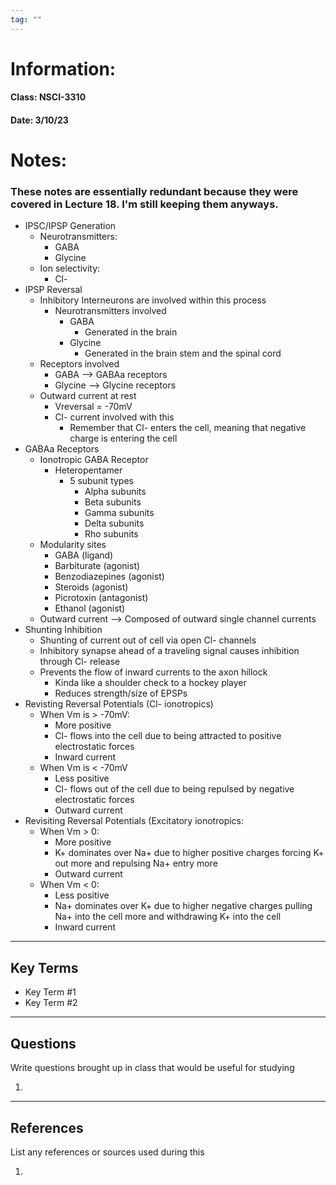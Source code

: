 ```yaml
---
tag: ""
---
```

# Information:

#### Class: NSCI-3310

#### Date: 3/10/23

# Notes:

### These notes are essentially redundant because they were covered in Lecture 18. I'm still keeping them anyways.

- IPSC/IPSP Generation
    - Neurotransmitters:
        - GABA
        - Glycine
    - Ion selectivity:
        - Cl-
- IPSP Reversal
    - Inhibitory Interneurons are involved within this process
        - Neurotransmitters involved
            - GABA
                - Generated in the brain
            - Glycine
                - Generated in the brain stem and the spinal cord
    - Receptors involved
        - GABA --> GABAa receptors
        - Glycine --> Glycine receptors
    - Outward current at rest
        - Vreversal = -70mV
        - Cl- current involved with this
            - Remember that Cl- enters the cell, meaning that negative charge is entering the cell
- GABAa Receptors
    - Ionotropic GABA Receptor
        - Heteropentamer
            - 5 subunit types
                - Alpha subunits
                - Beta subunits
                - Gamma subunits
                - Delta subunits
                - Rho subunits
    - Modularity sites
        - GABA (ligand)
        - Barbiturate (agonist)
        - Benzodiazepines (agonist)
        - Steroids (agonist)
        - Picrotoxin (antagonist)
        - Ethanol (agonist)
    - Outward current --> Composed of outward single channel currents
- Shunting Inhibition
    - Shunting of current out of cell via open Cl- channels
    - Inhibitory synapse ahead of a traveling signal causes inhibition through Cl- release
    - Prevents the flow of inward currents to the axon hillock
        - Kinda like a shoulder check to a hockey player
        - Reduces strength/size of EPSPs
- Revisting Reversal Potentials (Cl- ionotropics) 
    - When Vm is > -70mV:
        - More positive
        - Cl- flows into the cell due to being attracted to positive electrostatic forces
        - Inward current
    - When Vm is < -70mV
        - Less positive
        - Cl- flows out of the cell due to being repulsed by negative electrostatic forces
        - Outward current
- Revisiting Reversal Potentials (Excitatory ionotropics:
    - When Vm > 0:
        - More positive
        - K+ dominates over Na+ due to higher positive charges forcing K+ out more and repulsing Na+ entry more
        - Outward current
    - When Vm < 0:
        - Less positive
        - Na+ dominates over K+ due to higher negative charges pulling Na+ into the cell more and withdrawing K+ into the cell
        - Inward current
---

## Key Terms

- Key Term #1
- Key Term #2

---

## Questions

Write questions brought up in class that would be useful for studying

1.

---

## References

List any references or sources used during this

1.